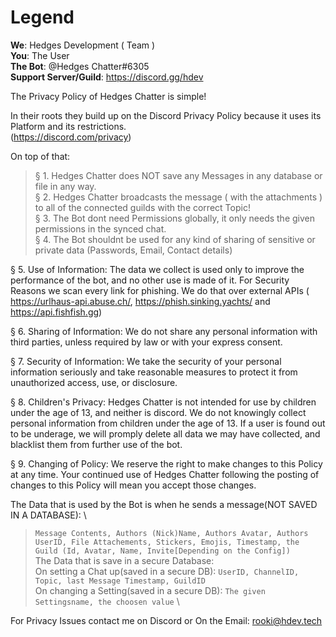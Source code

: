 
# Legend

**We**: Hedges Development ( Team ) \
**You**: The User \
**The Bot**: @Hedges Chatter#6305 \
**Support Server/Guild**: https://discord.gg/hdev 

The Privacy Policy of Hedges Chatter is simple!

In their roots they build up on the Discord Privacy Policy because it uses its Platform and its restrictions. \
(https://discord.com/privacy)

On top of that:
> § 1. Hedges Chatter does NOT save any Messages in any database or file in any way. \
> § 2. Hedges Chatter broadcasts the message ( with the attachments ) to all of the connected guilds with the correct Topic! \
> § 3. The Bot dont need Permissions globally, it only needs the given permissions in the synced chat. \
> § 4. The Bot shouldnt be used for any kind of sharing of sensitive or private data (Passwords, Email, Contact details)

§ 5. Use of Information:
The data we collect is used only to improve the performance of the bot, and no other use is made of it. For Security Reasons we scan every link for phishing. We do that over external APIs ( https://urlhaus-api.abuse.ch/, https://phish.sinking.yachts/ and https://api.fishfish.gg)

§ 6. Sharing of Information:
We do not share any personal information with third parties, unless required by law or with your express consent.

§ 7. Security of Information:
We take the security of your personal information seriously and take reasonable measures to protect it from unauthorized access, use, or disclosure.

§ 8. Children's Privacy:
Hedges Chatter is not intended for use by children under the age of 13, and neither is discord. We do not knowingly collect personal information from children under the age of 13. If a user is found out to be underage, we will promply delete all data we may have collected, and blacklist them from further use of the bot.

§ 9. Changing of Policy:
We reserve the right to make changes to this Policy at any time. Your continued use of Hedges Chatter following the posting of changes to this Policy will mean you accept those changes.

The Data that is used by the Bot is when he sends a message(NOT SAVED IN A DATABASE): \
> `Message Contents, Authors (Nick)Name, Authors Avatar, Authors UserID, File Attachements, Stickers, Emojis, Timestamp, the Guild (Id, Avatar, Name, Invite[Depending on the Config])`\
The Data that is save in a secure Database: \
> On setting a Chat up(saved in a secure DB): `UserID, ChannelID, Topic, last Message Timestamp, GuildID` \
> On changing a Setting(saved in a secure DB): `The given Settingsname, the choosen value` \

For Privacy Issues contact me on Discord or On the Email: rooki@hdev.tech
